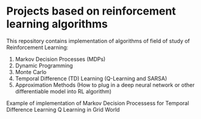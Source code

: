 # Projects based on reinforcement learning algorithms

This repository contains implementation of algorithms of field of study of Reinforcement Learning:

1. Markov Decision Processes (MDPs)
2. Dynamic Programming
3. Monte Carlo
4. Temporal Difference (TD) Learning (Q-Learning and SARSA)
5. Approximation Methods (How to plug in a deep neural network or other differentiable model into RL algorithm)

Example of implementation of Markov Decision Processess for Temporal Difference Learning Q Learning in Grid World

